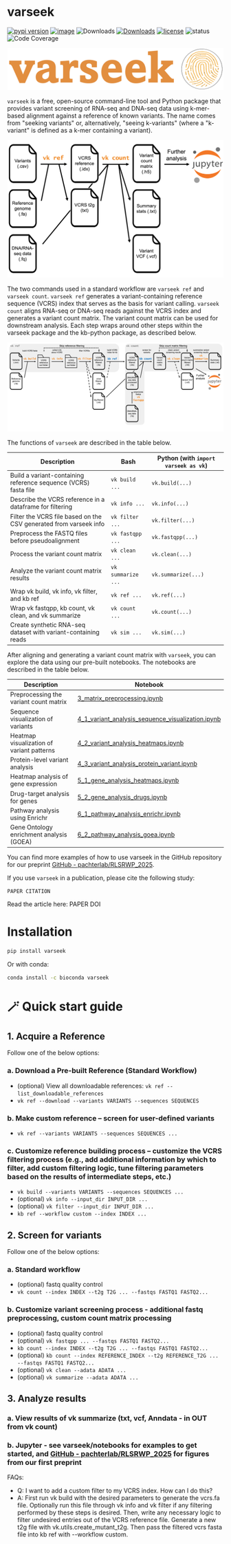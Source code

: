 # varseek
[![pypi version](https://img.shields.io/pypi/v/varseek)](https://pypi.org/project/varseek)
[![image](https://anaconda.org/bioconda/varseek/badges/version.svg)](https://anaconda.org/bioconda/varseek)
![Downloads](https://static.pepy.tech/personalized-badge/varseek?period=total&units=international_system&left_color=grey&right_color=brightgreen&left_text=downloads)
[![Downloads](https://img.shields.io/conda/dn/bioconda/varseek?logo=Anaconda)](https://anaconda.org/bioconda/varseek)
[![license](https://img.shields.io/pypi/l/varseek)](LICENSE)
![status](https://github.com/pachterlab/varseek/actions/workflows/ci.yml/badge.svg)
![Code Coverage](https://img.shields.io/badge/Coverage-83%25-green.svg)

![alt text](https://github.com/pachterlab/varseek/blob/main/figures/logo.png?raw=true)

`varseek` is a free, open-source command-line tool and Python package that provides variant screening of RNA-seq and DNA-seq data using k-mer-based alignment against a reference of known variants. The name comes from "seeking variants" or, alternatively, "seeing k-variants" (where a "k-variant" is defined as a k-mer containing a variant).
  
![alt text](https://github.com/pachterlab/varseek/blob/main/figures/varseek_overview_simple.png?raw=true)

The two commands used in a standard workflow are `varseek ref` and `varseek count`. `varseek ref` generates a variant-containing reference sequence (VCRS) index that serves as the basis for variant calling. `varseek count` aligns RNA-seq or DNA-seq reads against the VCRS index and generates a variant count matrix. The variant count matrix can be used for downstream analysis. Each step wraps around other steps within the varseek package and the kb-python package, as described below.

![alt text](https://github.com/pachterlab/varseek/blob/main/figures/varseek_overview.png?raw=true)

The functions of `varseek` are described in the table below.

| Description                                                       | Bash              | Python (with `import varseek as vk`) |
|-------------------------------------------------------------------|-------------------|--------------------------------------|
| Build a variant-containing reference sequence (VCRS) fasta file   | `vk build ...`    | `vk.build(...)`                      |
| Describe the VCRS reference in a dataframe for filtering          | `vk info ...`     | `vk.info(...)`                       |
| Filter the VCRS file based on the CSV generated from varseek info | `vk filter ...`   | `vk.filter(...)`                     |
| Preprocess the FASTQ files before pseudoalignment                 | `vk fastqpp ...`  | `vk.fastqpp(...)`                    |
| Process the variant count matrix                                  | `vk clean ...`    | `vk.clean(...)`                      |
| Analyze the variant count matrix results                          | `vk summarize ...`| `vk.summarize(...)`                  |
| Wrap vk build, vk info, vk filter, and kb ref                     | `vk ref ...`      | `vk.ref(...)`                        |
| Wrap vk fastqpp, kb count, vk clean, and vk summarize             | `vk count ...`    | `vk.count(...)`                      |
| Create synthetic RNA-seq dataset with variant-containing reads    | `vk sim ...`      | `vk.sim(...)`                        |

After aligning and generating a variant count matrix with `varseek`, you can explore the data using our pre-built notebooks. The notebooks are described in the table below.

| Description                                   | Notebook                                                                 |
|-----------------------------------------------|--------------------------------------------------------------------------------------|
| Preprocessing the variant count matrix        | [3_matrix_preprocessing.ipynb](./3_matrix_preprocessing.ipynb)                       |
| Sequence visualization of variants            | [4_1_variant_analysis_sequence_visualization.ipynb](./4_1_variant_analysis_sequence_visualization.ipynb) |
| Heatmap visualization of variant patterns     | [4_2_variant_analysis_heatmaps.ipynb](./4_2_variant_analysis_heatmaps.ipynb)       |
| Protein-level variant analysis                | [4_3_variant_analysis_protein_variant.ipynb](./4_3_variant_analysis_protein_variant.ipynb) |
| Heatmap analysis of gene expression           | [5_1_gene_analysis_heatmaps.ipynb](./5_1_gene_analysis_heatmaps.ipynb)               |
| Drug-target analysis for genes                | [5_2_gene_analysis_drugs.ipynb](./5_2_gene_analysis_drugs.ipynb)                     |
| Pathway analysis using Enrichr                | [6_1_pathway_analysis_enrichr.ipynb](./6_1_pathway_analysis_enrichr.ipynb)           |
| Gene Ontology enrichment analysis (GOEA)      | [6_2_pathway_analysis_goea.ipynb](./6_2_pathway_analysis_goea.ipynb)                 |

You can find more examples of how to use varseek in the GitHub repository for our preprint [GitHub - pachterlab/RLSRWP_2025](https://github.com/pachterlab/RLSRWP_2025.git).

    
If you use `varseek` in a publication, please cite the following study:    
```
PAPER CITATION
```
Read the article here: PAPER DOI  

# Installation
```bash
pip install varseek
```
Or with conda:
```bash
conda install -c bioconda varseek
```

# 🪄 Quick start guide
## 1. Acquire a Reference

Follow one of the below options:

### a. Download a Pre-built Reference (Standard Workflow)
- (optional) View all downloadable references: `vk ref --list_downloadable_references`
- `vk ref --download --variants VARIANTS --sequences SEQUENCES`

### b. Make custom reference – screen for user-defined variants
- `vk ref --variants VARIANTS --sequences SEQUENCES ...`

### c. Customize reference building process – customize the VCRS filtering process (e.g., add additional information by which to filter, add custom filtering logic, tune filtering parameters based on the results of intermediate steps, etc.)
- `vk build --variants VARIANTS --sequences SEQUENCES ...`
- (optional) `vk info --input_dir INPUT_DIR ...`
- (optional) `vk filter --input_dir INPUT_DIR ...`
- `kb ref --workflow custom --index INDEX ...`


## 2. Screen for variants

Follow one of the below options:

### a. Standard workflow
- (optional) fastq quality control
- `vk count --index INDEX --t2g T2G ... --fastqs FASTQ1 FASTQ2...`

### b. Customize variant screening process - additional fastq preprocessing, custom count matrix processing
- (optional) fastq quality control
- (optional) `vk fastqpp ... --fastqs FASTQ1 FASTQ2...`
- `kb count --index INDEX --t2g T2G ... --fastqs FASTQ1 FASTQ2...`
- (optional) `kb count --index REFERENCE_INDEX --t2g REFERENCE_T2G ... --fastqs FASTQ1 FASTQ2...`
- (optional) `vk clean --adata ADATA ...`
- (optional) `vk summarize --adata ADATA ...`


## 3. Analyze results
### a. View results of vk summarize (txt, vcf, Anndata - in OUT from vk count)
### b. Jupyter - see varseek/notebooks for examples to get started, and [GitHub - pachterlab/RLSRWP_2025](https://github.com/pachterlab/RLSRWP_2025.git) for figures from our first preprint




FAQs:
- Q: I want to add a custom filter to my VCRS index. How can I do this?
- A: First run vk build with the desired parameters to generate the vcrs.fa file. Optionally run this file through vk info and vk filter if any filtering performed by these steps is desired. Then, write any necessary logic to filter undesired entries out of the VCRS reference file. Generate a new t2g file with vk.utils.create_mutant_t2g. Then pass the filtered vcrs fasta file into kb ref with --workflow custom.

